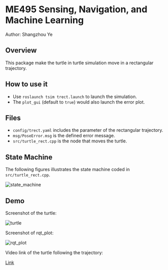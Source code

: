 # ME495 Sensing, Navigation, and Machine Learning
Author: Shangzhou Ye

## Overview

This package make the turtle in turtle simulation move in a rectangular trajectory.

## How to use it

- Use `roslaunch tsim trect.launch` to launch the simulation.
- The `plot_gui` (default to `true`) would also launch the error plot.

## Files

- `config/trect.yaml` includes the parameter of the rectangular trajectory.
- `msg/PoseError.msg` is the defined error message.
- `src/turtle_rect.cpp` is the node that moves the turtle.

## State Machine

The following figures illustrates the state machine coded in `src/turtle_rect.cpp`.

![state_machine](https://github.com/ME495-Navigation/main-assignment-shangzhouye/blob/master/figures/tsim_state_machine.png?raw=true "state_machine")

## Demo

Screenshot of the turtle:

![turtle](https://github.com/ME495-Navigation/main-assignment-shangzhouye/blob/master/figures/tsim_turtle.png?raw=true "turtle")

Screenshot of rqt_plot:

![rqt_plot](https://github.com/ME495-Navigation/main-assignment-shangzhouye/blob/master/figures/tsim_rqt_plot.png?raw=true "rqt_plot")

Video link of the turtle following the trajectory:

[Link](https://github.com/ME495-Navigation/main-assignment-shangzhouye/raw/master/figures/tsim_follow_traj.mkv)
